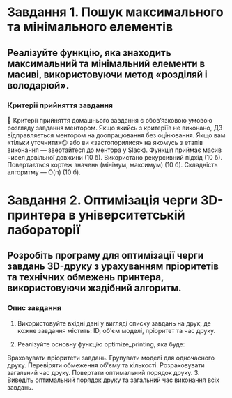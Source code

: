 # Завдання 1. Пошук максимального та мінімального елементів

## Реалізуйте функцію, яка знаходить максимальний та мінімальний елементи в масиві, використовуючи метод «розділяй і володарюй».

### Критерії прийняття завдання

📌
Критерії прийняття домашнього завдання є обов’язковою умовою розгляду завдання ментором. Якщо якийсь з критеріїв не виконано, ДЗ відправляється ментором на доопрацювання без оцінювання. Якщо вам «тільки уточнити»😉 або ви «застопорилися» на якомусь з етапів виконання — звертайтеся до ментора у Slack).
Функція приймає масив чисел довільної довжини (10 б).
Використано рекурсивний підхід (10 б).
Повертається кортеж значень (мінімум, максимум) (10 б).
Складність алгоритму — O(n) (10 б).

# Завдання 2. Оптимізація черги 3D-принтера в університетській лабораторії

## Розробіть програму для оптимізації черги завдань 3D-друку з урахуванням пріоритетів та технічних обмежень принтера, використовуючи жадібний алгоритм.

### Опис завдання

1. Використовуйте вхідні дані у вигляді списку завдань на друк, де кожне завдання містить: ID, об'єм моделі, пріоритет та час друку.

2. Реалізуйте основну функцію optimize_printing, яка буде:

Враховувати пріоритети завдань.
Групувати моделі для одночасного друку.
Перевіряти обмеження об'єму та кількості.
Розраховувати загальний час друку.
Повертати оптимальний порядок друку. 3. Виведіть оптимальний порядок друку та загальний час виконання всіх завдань.
